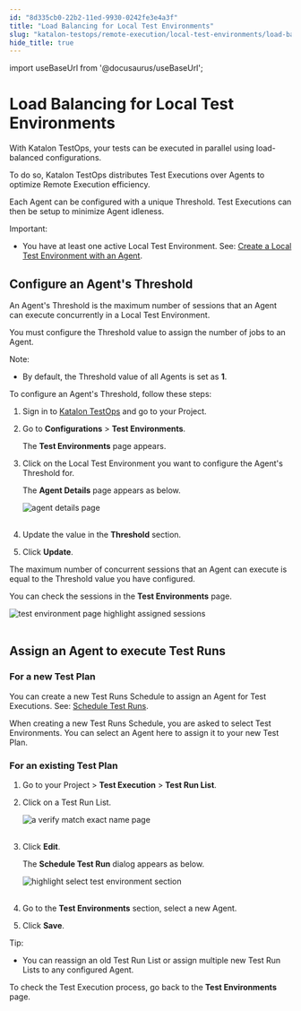 ```yaml
---
id: "8d335cb0-22b2-11ed-9930-0242fe3e4a3f"
title: "Load Balancing for Local Test Environments"
slug: "katalon-testops/remote-execution/local-test-environments/load-balancing-for-local-test-environments"
hide_title: true
---
```

import useBaseUrl from '@docusaurus/useBaseUrl';


# <a id="id" class="anchor_top_offset"/><a id="ariaid-title1" class="anchor_top_offset"/>Load Balancing for Local Test Environments

<p xmlns="http://www.w3.org/1999/xhtml" className="p">With Katalon TestOps, your tests can be executed in parallel   using load-balanced configurations.</p> 
<p xmlns="http://www.w3.org/1999/xhtml" className="p">To do so, Katalon TestOps distributes Test Executions over   Agents to optimize Remote Execution efficiency.</p> 
<p xmlns="http://www.w3.org/1999/xhtml" className="p">Each Agent can be configured with a unique Threshold. Test   Executions can then be setup to minimize Agent idleness.</p> 
<div xmlns="http://www.w3.org/1999/xhtml" className="note important note_important"><span className="note__title">Important:</span> 
  <p className="p" /><div className="p"><ul className="ul"><li className="li"><p className="p">You have at least one active Local Test Environment. See: <a className="xref" href="/docs/legacy/katalon-testops/remote-execution/local-test-environments/create-a-local-test-environment-with-an-agent">Create
            a Local Test Environment with an Agent</a>.</p></li></ul></div>
</div>

## <a id="id_1" class="anchor_top_offset"/>Configure an Agent's Threshold

<p xmlns="http://www.w3.org/1999/xhtml" className="p">An Agent's Threshold is the maximum number of sessions that an   Agent can execute concurrently in a Local Test Environment.</p> 
<p xmlns="http://www.w3.org/1999/xhtml" className="p">You must configure the Threshold value to assign the number of   jobs to an Agent.</p> 
<div xmlns="http://www.w3.org/1999/xhtml" className="note note note_note"><span className="note__title">Note:</span> 
  <p className="p" /><div className="p"><ul className="ul"><li className="li"><p className="p">By default, the Threshold value of all Agents is set as
          <strong className="ph b">1</strong>.</p></li></ul></div>
</div>
<p xmlns="http://www.w3.org/1999/xhtml" className="p">To configure an Agent's Threshold, follow these steps:</p> 
<ol xmlns="http://www.w3.org/1999/xhtml" className="ol"><li className="li">     <p className="p">Sign in to <a className="xref j-external-link" href="https://testops.katalon.io/login" target="_blank">Katalon         TestOps</a> and go to your Project.</p>   </li><li className="li">     <p className="p">Go to <strong className="ph b">Configurations</strong> &gt; <strong className="ph b">Test         Environments</strong>.</p>     <p className="p">The <strong className="ph b">Test Environments</strong> page appears.</p>   </li><li className="li">     <p className="p">Click on the Local Test Environment you want to configure the       Agent's Threshold for.</p>     <p className="p">The <strong className="ph b">Agent Details</strong> page appears as below.</p>     <p className="p">       <img className="image" src={useBaseUrl("https://github.com/katalon-studio/docs-images/raw/master/katalon-analytics/docs/testops-revamp-july-load-balancing/configure-agent-threshold-2.png")} alt="agent details page" /><br /><br />     </p>   </li><li className="li">     <p className="p">Update the value in the <strong className="ph b">Threshold</strong> section.</p>   </li><li className="li">     <p className="p">Click <strong className="ph b">Update</strong>.</p>   </li></ol> 
<p xmlns="http://www.w3.org/1999/xhtml" className="p">The maximum number of concurrent sessions that an Agent can   execute is equal to the Threshold value you have configured.</p> 
<p xmlns="http://www.w3.org/1999/xhtml" className="p">You can check the sessions in the <strong className="ph b">Test     Environments</strong> page.</p> 
<p xmlns="http://www.w3.org/1999/xhtml" className="p">   <img className="image" src={useBaseUrl("https://github.com/katalon-studio/docs-images/raw/master/katalon-analytics/docs/testops-revamp-july-load-balancing/test-environment-page-with-agents-highlight-session-2.png")} alt="test environment page highlight assigned sessions" /><br /><br /> </p> 
    

## <a id="id_2" class="anchor_top_offset"/>Assign an Agent to execute Test Runs

    
          
      

### <a id="id_3" class="anchor_top_offset"/>For a new Test Plan

      
        
<p xmlns="http://www.w3.org/1999/xhtml" className="p">You can create a new Test Runs Schedule to assign an Agent for   Test Executions. See: <a className="xref" href="/docs/legacy/katalon-testops/test-planning/schedules/schedule-test-runs">Schedule     Test Runs</a>.</p> 
        
<p xmlns="http://www.w3.org/1999/xhtml" className="p">When creating a new Test Runs Schedule, you are asked to select   Test Environments. You can select an Agent here to assign it to   your new Test Plan.</p> 
      
    

### <a id="id_4" class="anchor_top_offset"/>For an existing Test Plan

<ol xmlns="http://www.w3.org/1999/xhtml" className="ol"><li className="li">     <p className="p">Go to your Project &gt; <strong className="ph b">Test Execution</strong> &gt;       <strong className="ph b">Test Run List</strong>.</p>   </li><li className="li">     <p className="p">Click on a Test Run List.</p>     <p className="p">       <img className="image" src={useBaseUrl("https://github.com/katalon-studio/docs-images/raw/master/katalon-analytics/docs/testops-revamp-july-load-balancing/a-verify-match-exact-name-page-2.png")} alt="a verify match exact name page" /><br /><br />     </p>   </li><li className="li">     <p className="p">Click <strong className="ph b">Edit</strong>.</p>     <p className="p">The <strong className="ph b">Schedule Test Run</strong> dialog appears as       below.</p>     <p className="p">       <img className="image" src={useBaseUrl("https://github.com/katalon-studio/docs-images/raw/master/katalon-analytics/docs/testops-revamp-july-load-balancing/assign-test-environjment-agent-2.png")} alt="highlight select test environment section" /><br /><br />     </p>   </li><li className="li">     <p className="p">Go to the <strong className="ph b">Test Environments</strong> section, select a       new Agent.</p>   </li><li className="li">     <p className="p">Click <strong className="ph b">Save</strong>.</p>   </li></ol> 
<div xmlns="http://www.w3.org/1999/xhtml" className="note tip note_tip"><span className="note__title">Tip:</span> 
  <ul className="ul"><li className="li">You can reassign an old Test Run List or assign multiple new
      Test Run Lists to any configured Agent.</li></ul>
</div>
<p xmlns="http://www.w3.org/1999/xhtml" className="p">To check the Test Execution process, go back to the <strong className="ph b">Test     Environments</strong> page.</p> 
